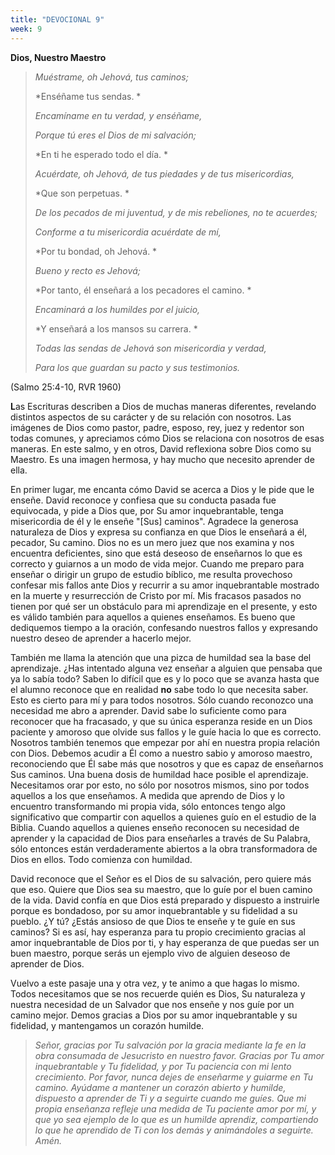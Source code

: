 ```yaml
---
title: "DEVOCIONAL 9"
week: 9
---
```


**Dios, Nuestro Maestro**

> *Muéstrame, oh Jehová, tus caminos;*
>
> *Enséñame tus sendas. *
>
> *Encamíname en tu verdad, y enséñame,*
>
> *Porque tú eres el Dios de mi salvación;*
>
> *En ti he esperado todo el día. *
>
> *Acuérdate, oh Jehová, de tus piedades y de tus misericordias,*
>
> *Que son perpetuas. *
>
> *De los pecados de mi juventud, y de mis rebeliones, no te acuerdes;*
>
> *Conforme a tu misericordia acuérdate de mí,*
>
> *Por tu bondad, oh Jehová. *
>
> *Bueno y recto es Jehová;*
>
> *Por tanto, él enseñará a los pecadores el camino. *
>
> *Encaminará a los humildes por el juicio,*
>
> *Y enseñará a los mansos su carrera. *
>
> *Todas las sendas de Jehová son misericordia y verdad,*
>
> *Para los que guardan su pacto y sus testimonios.*

(Salmo 25:4-10, RVR 1960)

**L**as Escrituras describen a Dios de muchas maneras diferentes,
revelando distintos aspectos de su carácter y de su relación con
nosotros. Las imágenes de Dios como pastor, padre, esposo, rey, juez y
redentor son todas comunes, y apreciamos cómo Dios se relaciona con
nosotros de esas maneras. En este salmo, y en otros, David reflexiona
sobre Dios como su Maestro. Es una imagen hermosa, y hay mucho que
necesito aprender de ella.

En primer lugar, me encanta cómo David se acerca a Dios y le pide que le
enseñe. David reconoce y confiesa que su conducta pasada fue equivocada,
y pide a Dios que, por Su amor inquebrantable, tenga misericordia de él
y le enseñe "\[Sus\] caminos". Agradece la generosa naturaleza de Dios y
expresa su confianza en que Dios le enseñará a él, pecador, Su camino.
Dios no es un mero juez que nos examina y nos encuentra deficientes,
sino que está deseoso de enseñarnos lo que es correcto y guiarnos a un
modo de vida mejor. Cuando me preparo para enseñar o dirigir un grupo de
estudio bíblico, me resulta provechoso confesar mis fallos ante Dios y
recurrir a su amor inquebrantable mostrado en la muerte y resurrección
de Cristo por mí. Mis fracasos pasados no tienen por qué ser un
obstáculo para mi aprendizaje en el presente, y esto es válido también
para aquellos a quienes enseñamos. Es bueno que dediquemos tiempo a la
oración, confesando nuestros fallos y expresando nuestro deseo de
aprender a hacerlo mejor.

También me llama la atención que una pizca de humildad sea la base del
aprendizaje. ¿Has intentado alguna vez enseñar a alguien que pensaba que
ya lo sabía todo? Saben lo difícil que es y lo poco que se avanza hasta
que el alumno reconoce que en realidad **no** sabe todo lo que necesita
saber. Esto es cierto para mí y para todos nosotros. Sólo cuando
reconozco una necesidad me abro a aprender. David sabe lo suficiente
como para reconocer que ha fracasado, y que su única esperanza reside en
un Dios paciente y amoroso que olvide sus fallos y le guíe hacia lo que
es correcto. Nosotros también tenemos que empezar por ahí en nuestra
propia relación con Dios. Debemos acudir a Él como a nuestro sabio y
amoroso maestro, reconociendo que Él sabe más que nosotros y que es
capaz de enseñarnos Sus caminos. Una buena dosis de humildad hace
posible el aprendizaje. Necesitamos orar por esto, no sólo por nosotros
mismos, sino por todos aquellos a los que enseñamos. A medida que
aprendo de Dios y lo encuentro transformando mi propia vida, sólo
entonces tengo algo significativo que compartir con aquellos a quienes
guío en el estudio de la Biblia. Cuando aquellos a quienes enseño
reconocen su necesidad de aprender y la capacidad de Dios para
enseñarles a través de Su Palabra, sólo entonces están verdaderamente
abiertos a la obra transformadora de Dios en ellos. Todo comienza con
humildad.

David reconoce que el Señor es el Dios de su salvación, pero quiere más
que eso. Quiere que Dios sea su maestro, que lo guíe por el buen camino
de la vida. David confía en que Dios está preparado y dispuesto a
instruirle porque es bondadoso, por su amor inquebrantable y su
fidelidad a su pueblo. ¿Y tú? ¿Estás ansioso de que Dios te enseñe y te
guíe en sus caminos? Si es así, hay esperanza para tu propio crecimiento
gracias al amor inquebrantable de Dios por ti, y hay esperanza de que
puedas ser un buen maestro, porque serás un ejemplo vivo de alguien
deseoso de aprender de Dios.

Vuelvo a este pasaje una y otra vez, y te animo a que hagas lo mismo.
Todos necesitamos que se nos recuerde quién es Dios, Su naturaleza y
nuestra necesidad de un Salvador que nos enseñe y nos guíe por un camino
mejor. Demos gracias a Dios por su amor inquebrantable y su fidelidad, y
mantengamos un corazón humilde.

> *Señor, gracias por Tu salvación por la gracia mediante la fe en la
> obra consumada de Jesucristo en nuestro favor. Gracias por Tu amor
> inquebrantable y Tu fidelidad, y por Tu paciencia con mi lento
> crecimiento. Por favor, nunca dejes de enseñarme y guiarme en Tu
> camino. Ayúdame a mantener un corazón abierto y humilde, dispuesto a
> aprender de Ti y a seguirte cuando me guíes. Que mi propia enseñanza
> refleje una medida de Tu paciente amor por mí, y que yo sea ejemplo de
> lo que es un humilde aprendiz, compartiendo lo que he aprendido de Ti
> con los demás y animándoles a seguirte. Amén.*
